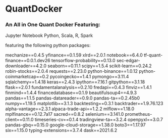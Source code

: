 # QuantDocker

### An All in One Quant Docker Featuring:

Jupyter Notebook Python, Scala, R, Spark

featuring the following python packages:

mechanize==0.4.5
yfinance==0.1.59
xlrd==2.0.1
notebook==6.4.0
tf-quant-finance==0.0.1.dev26
tensorflow-probability==0.13.0
sec-edgar-downloader==4.2.0
seaborn==0.11.1
scipy==1.5.4
scikit-learn==0.24.2
robin-stocks==2.0.4
requests==2.23.0
python-binance==1.0.12
python-coinmarketcap==0.2
pycoingecko==1.4.1
pymongo==3.11.4
sqlalchemy==1.4.18
keras==2.4.3
ipython==7.16.1
gitpython==3.1.18
flask==2.0.1
fundamentalanalysis==0.2.10
fredapi==0.4.3
finviz==1.4.1
finmind==1.4.4
financedatabase==0.1.9
beautifulsoup4==4.9.3
pandas==1.1.5
pandas-datareader==0.9.0
pandas-ta==0.2.45b0
numpy==1.19.5
matplotlib==3.1.3
backtesting==0.3.1
backtrader==1.9.76.123
alpha-vantage==2.3.1
alpaca-trade-api==1.2.2
mlflow==1.18.0
mplfinance==0.12.7a17
sacred==0.8.2
selenium==3.141.0
prometheus-client==0.11.0
timeseries-cv==0.1.4
tradingview-ta==3.2.4
openpyxl==3.0.7
pandas-gbq==0.15.0
google-cloud-storage==1.38.0
boto3==1.17.97
six==1.15.0
typing-extensions==3.7.4
dask==2021.6.2


